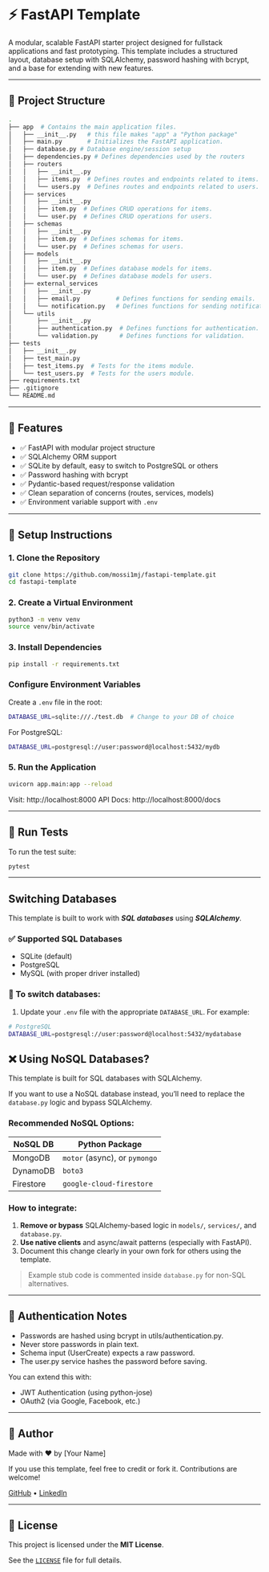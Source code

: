 # ⚡ FastAPI Template

A modular, scalable FastAPI starter project designed for fullstack applications and fast prototyping. This template includes a structured layout, database setup with SQLAlchemy, password hashing with bcrypt, and a base for extending with new features.

---

## 📁 Project Structure

```bash
.
├── app  # Contains the main application files.
│   ├── __init__.py   # this file makes "app" a "Python package"
│   ├── main.py       # Initializes the FastAPI application.
│   ├── database.py # Database engine/session setup
│   ├── dependencies.py # Defines dependencies used by the routers
│   ├── routers
│   │   ├── __init__.py
│   │   ├── items.py  # Defines routes and endpoints related to items.
│   │   └── users.py  # Defines routes and endpoints related to users.
│   ├── services
│   │   ├── __init__.py
│   │   ├── item.py  # Defines CRUD operations for items.
│   │   └── user.py  # Defines CRUD operations for users.
│   ├── schemas
│   │   ├── __init__.py
│   │   ├── item.py  # Defines schemas for items.
│   │   └── user.py  # Defines schemas for users.
│   ├── models
│   │   ├── __init__.py
│   │   ├── item.py  # Defines database models for items.
│   │   └── user.py  # Defines database models for users.
│   ├── external_services
│   │   ├── __init__.py
│   │   ├── email.py          # Defines functions for sending emails.
│   │   └── notification.py   # Defines functions for sending notifications
│   └── utils
│       ├── __init__.py
│       ├── authentication.py  # Defines functions for authentication.
│       └── validation.py      # Defines functions for validation.
├── tests
│   ├── __init__.py
│   ├── test_main.py
│   ├── test_items.py  # Tests for the items module.
│   └── test_users.py  # Tests for the users module.
├── requirements.txt
├── .gitignore
└── README.md
```

---

## 🚀 Features

- ✅ FastAPI with modular project structure
- ✅ SQLAlchemy ORM support
- ✅ SQLite by default, easy to switch to PostgreSQL or others
- ✅ Password hashing with bcrypt
- ✅ Pydantic-based request/response validation
- ✅ Clean separation of concerns (routes, services, models)
- ✅ Environment variable support with `.env`

---

## 🔧 Setup Instructions

### 1. Clone the Repository

```bash
git clone https://github.com/mossi1mj/fastapi-template.git
cd fastapi-template
```
### 2. Create a Virtual Environment

```bash
python3 -m venv venv
source venv/bin/activate
```

### 3. Install Dependencies

```bash
pip install -r requirements.txt
```

### Configure Environment Variables

Create a `.env` file in the root:
```bash
DATABASE_URL=sqlite:///./test.db  # Change to your DB of choice
```
For PostgreSQL:
```bash
DATABASE_URL=postgresql://user:password@localhost:5432/mydb
```

### 5. Run the Application

```bash
uvicorn app.main:app --reload
```
Visit: http://localhost:8000
API Docs: http://localhost:8000/docs

---

## 🧪 Run Tests

To run the test suite:

```bash
pytest
```

---

## Switching Databases
This template is built to work with ***SQL databases*** using ***SQLAlchemy***.

### ✅ Supported SQL Databases
- SQLite (default)
- PostgreSQL
- MySQL (with proper driver installed)

### 🔄 To switch databases:
1. Update your `.env` file with the appropriate `DATABASE_URL`. For example:

```bash
# PostgreSQL
DATABASE_URL=postgresql://user:password@localhost:5432/mydatabase
```

## ❌ Using NoSQL Databases?

This template is built for SQL databases with SQLAlchemy.

If you want to use a NoSQL database instead, you’ll need to replace the `database.py` logic and bypass SQLAlchemy.

### Recommended NoSQL Options:

| NoSQL DB   | Python Package |
|------------|----------------|
| MongoDB    | `motor` (async), or `pymongo` |
| DynamoDB   | `boto3`         |
| Firestore  | `google-cloud-firestore` |

### How to integrate:

1. **Remove or bypass** SQLAlchemy-based logic in `models/`, `services/`, and `database.py`.
2. **Use native clients** and async/await patterns (especially with FastAPI).
3. Document this change clearly in your own fork for others using the template.

> Example stub code is commented inside `database.py` for non-SQL alternatives.

---

## 🔐 Authentication Notes
- Passwords are hashed using bcrypt in utils/authentication.py.
- Never store passwords in plain text.
- Schema input (UserCreate) expects a raw password.
- The user.py service hashes the password before saving.

You can extend this with:

- JWT Authentication (using python-jose)
- OAuth2 (via Google, Facebook, etc.)

---

## 👤 Author

Made with ❤️ by [Your Name]

If you use this template, feel free to credit or fork it. Contributions are welcome!

[GitHub](https://github.com/mossi1mj) • [LinkedIn](https://linkedin.com/in/mossjmyron)

---

## 📄 License

This project is licensed under the **MIT License**.

See the [`LICENSE`](LICENSE) file for full details.
